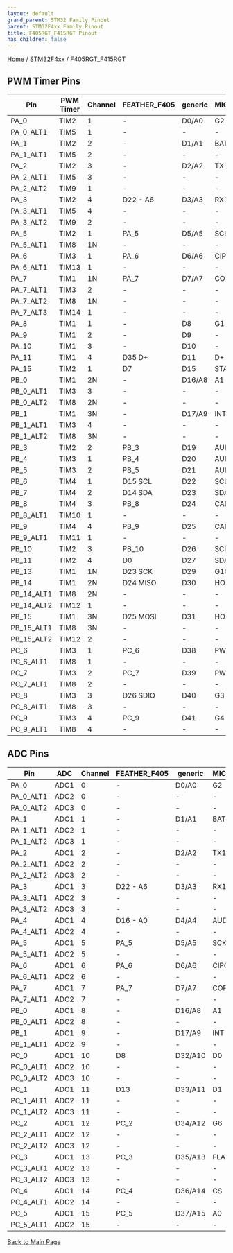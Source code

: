 ```yaml
---
layout: default
grand_parent: STM32 Family Pinout
parent: STM32F4xx Family Pinout
title: F405RGT_F415RGT Pinout
has_children: false
---
```


[Home](../../index) / [STM32F4xx](../index) / F405RGT_F415RGT

## PWM Timer Pins

| Pin | PWM Timer | Channel | FEATHER_F405 | generic | MICROMOD_F405 |
| --- | --- | --- | --- | --- | --- |
| PA_0 | TIM2 | 1 | - | D0/A0 | G2 |
| PA_0_ALT1 | TIM5 | 1 | - | - | - |
| PA_1 | TIM2 | 2 | - | D1/A1 | BATT_VIN/3 |
| PA_1_ALT1 | TIM5 | 2 | - | - | - |
| PA_2 | TIM2 | 3 | - | D2/A2 | TX1 |
| PA_2_ALT1 | TIM5 | 3 | - | - | - |
| PA_2_ALT2 | TIM9 | 1 | - | - | - |
| PA_3 | TIM2 | 4 | D22 - A6 | D3/A3 | RX1 |
| PA_3_ALT1 | TIM5 | 4 | - | - | - |
| PA_3_ALT2 | TIM9 | 2 | - | - | - |
| PA_5 | TIM2 | 1 | PA_5 | D5/A5 | SCK |
| PA_5_ALT1 | TIM8 | 1N | - | - | - |
| PA_6 | TIM3 | 1 | PA_6 | D6/A6 | CIPO |
| PA_6_ALT1 | TIM13 | 1 | - | - | - |
| PA_7 | TIM1 | 1N | PA_7 | D7/A7 | COPI |
| PA_7_ALT1 | TIM3 | 2 | - | - | - |
| PA_7_ALT2 | TIM8 | 1N | - | - | - |
| PA_7_ALT3 | TIM14 | 1 | - | - | - |
| PA_8 | TIM1 | 1 | - | D8 | G1 |
| PA_9 | TIM1 | 2 | - | D9 | - |
| PA_10 | TIM1 | 3 | - | D10 | - |
| PA_11 | TIM1 | 4 | D35 D+ | D11 | D+ |
| PA_15 | TIM2 | 1 | D7 | D15 | STAT |
| PB_0 | TIM1 | 2N | - | D16/A8 | A1 |
| PB_0_ALT1 | TIM3 | 3 | - | - | - |
| PB_0_ALT2 | TIM8 | 2N | - | - | - |
| PB_1 | TIM1 | 3N | - | D17/A9 | INT |
| PB_1_ALT1 | TIM3 | 4 | - | - | - |
| PB_1_ALT2 | TIM8 | 3N | - | - | - |
| PB_3 | TIM2 | 2 | PB_3 | D19 | AUD_BCLK |
| PB_4 | TIM3 | 1 | PB_4 | D20 | AUD_OUT |
| PB_5 | TIM3 | 2 | PB_5 | D21 | AUD_IN |
| PB_6 | TIM4 | 1 | D15 SCL | D22 | SCL1 |
| PB_7 | TIM4 | 2 | D14 SDA | D23 | SDA1 |
| PB_8 | TIM4 | 3 | PB_8 | D24 | CAN_RX |
| PB_8_ALT1 | TIM10 | 1 | - | - | - |
| PB_9 | TIM4 | 4 | PB_9 | D25 | CAN_TX |
| PB_9_ALT1 | TIM11 | 1 | - | - | - |
| PB_10 | TIM2 | 3 | PB_10 | D26 | SCL |
| PB_11 | TIM2 | 4 | D0 | D27 | SDA |
| PB_13 | TIM1 | 1N | D23 SCK | D29 | G10 HOST_VBUS |
| PB_14 | TIM1 | 2N | D24 MISO | D30 | HOST_D- |
| PB_14_ALT1 | TIM8 | 2N | - | - | - |
| PB_14_ALT2 | TIM12 | 1 | - | - | - |
| PB_15 | TIM1 | 3N | D25 MOSI | D31 | HOST_D+ |
| PB_15_ALT1 | TIM8 | 3N | - | - | - |
| PB_15_ALT2 | TIM12 | 2 | - | - | - |
| PC_6 | TIM3 | 1 | PC_6 | D38 | PWM0 |
| PC_6_ALT1 | TIM8 | 1 | - | - | - |
| PC_7 | TIM3 | 2 | PC_7 | D39 | PWM1 |
| PC_7_ALT1 | TIM8 | 2 | - | - | - |
| PC_8 | TIM3 | 3 | D26 SDIO | D40 | G3 |
| PC_8_ALT1 | TIM8 | 3 | - | - | - |
| PC_9 | TIM3 | 4 | PC_9 | D41 | G4 |
| PC_9_ALT1 | TIM8 | 4 | - | - | - |


## ADC Pins

| Pin | ADC | Channel | FEATHER_F405 | generic | MICROMOD_F405 |
| --- | --- | --- | --- | --- | --- |
| PA_0 | ADC1 | 0 | - | D0/A0 | G2 |
| PA_0_ALT1 | ADC2 | 0 | - | - | - |
| PA_0_ALT2 | ADC3 | 0 | - | - | - |
| PA_1 | ADC1 | 1 | - | D1/A1 | BATT_VIN/3 |
| PA_1_ALT1 | ADC2 | 1 | - | - | - |
| PA_1_ALT2 | ADC3 | 1 | - | - | - |
| PA_2 | ADC1 | 2 | - | D2/A2 | TX1 |
| PA_2_ALT1 | ADC2 | 2 | - | - | - |
| PA_2_ALT2 | ADC3 | 2 | - | - | - |
| PA_3 | ADC1 | 3 | D22 - A6 | D3/A3 | RX1 |
| PA_3_ALT1 | ADC2 | 3 | - | - | - |
| PA_3_ALT2 | ADC3 | 3 | - | - | - |
| PA_4 | ADC1 | 4 | D16 - A0 | D4/A4 | AUD_LRCLK |
| PA_4_ALT1 | ADC2 | 4 | - | - | - |
| PA_5 | ADC1 | 5 | PA_5 | D5/A5 | SCK |
| PA_5_ALT1 | ADC2 | 5 | - | - | - |
| PA_6 | ADC1 | 6 | PA_6 | D6/A6 | CIPO |
| PA_6_ALT1 | ADC2 | 6 | - | - | - |
| PA_7 | ADC1 | 7 | PA_7 | D7/A7 | COPI |
| PA_7_ALT1 | ADC2 | 7 | - | - | - |
| PB_0 | ADC1 | 8 | - | D16/A8 | A1 |
| PB_0_ALT1 | ADC2 | 8 | - | - | - |
| PB_1 | ADC1 | 9 | - | D17/A9 | INT |
| PB_1_ALT1 | ADC2 | 9 | - | - | - |
| PC_0 | ADC1 | 10 | D8 | D32/A10 | D0 |
| PC_0_ALT1 | ADC2 | 10 | - | - | - |
| PC_0_ALT2 | ADC3 | 10 | - | - | - |
| PC_1 | ADC1 | 11 | D13 | D33/A11 | D1 |
| PC_1_ALT1 | ADC2 | 11 | - | - | - |
| PC_1_ALT2 | ADC3 | 11 | - | - | - |
| PC_2 | ADC1 | 12 | PC_2 | D34/A12 | G6 |
| PC_2_ALT1 | ADC2 | 12 | - | - | - |
| PC_2_ALT2 | ADC3 | 12 | - | - | - |
| PC_3 | ADC1 | 13 | PC_3 | D35/A13 | FLASH_CS |
| PC_3_ALT1 | ADC2 | 13 | - | - | - |
| PC_3_ALT2 | ADC3 | 13 | - | - | - |
| PC_4 | ADC1 | 14 | PC_4 | D36/A14 | CS |
| PC_4_ALT1 | ADC2 | 14 | - | - | - |
| PC_5 | ADC1 | 15 | PC_5 | D37/A15 | A0 |
| PC_5_ALT1 | ADC2 | 15 | - | - | - |


[Back to Main Page](../../index)